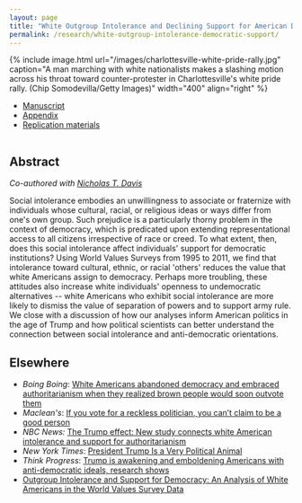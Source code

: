 ```yaml
---
layout: page
title: "White Outgroup Intolerance and Declining Support for American Democracy"
permalink: /research/white-outgroup-intolerance-democratic-support/
---
```


{% include image.html url="/images/charlottesville-white-pride-rally.jpg" caption="A man marching with white nationalists makes a slashing motion across his throat toward counter-protester in Charlottesville's white pride rally. (Chip Somodevilla/Getty Images)" width="400" align="right" %}

<!--## Article and Supporting Materials  --> 

- [Manuscript](https://github.com/svmiller/woi/blob/master/woi.pdf)
- [Appendix](https://github.com/svmiller/woi/blob/master/appendix/woi-appendix.pdf)
- [Replication materials](https://github.com/svmiller/woi)

<hr style="clear:both;visibility: hidden;" />  

## Abstract

*Co-authored with [Nicholas T. Davis](http://www.nicholastdavis.com/)*

Social intolerance embodies an unwillingness to associate or fraternize with individuals whose cultural, racial, or religious ideas or ways differ from one's own group. Such prejudice is a particularly thorny problem in the context of democracy, which is predicated upon extending representational access to all citizens irrespective of race or creed. To what extent, then, does this social intolerance affect individuals' support for democratic institutions? Using World Values Surveys from 1995 to 2011, we find that intolerance toward cultural, ethnic, or racial 'others'  reduces the value that white Americans assign to democracy. Perhaps more troubling, these attitudes also increase white individuals' openness to undemocratic alternatives -- white Americans who exhibit social intolerance are more likely to dismiss the value of separation of powers and to support army rule. We close with a discussion of how our analyses inform American politics in the age of Trump and how political scientists can better understand the connection between social intolerance and anti-democratic orientations.

## Elsewhere

- *Boing Boing*: [White Americans abandoned democracy and embraced authoritarianism when they realized brown people would soon outvote them](https://boingboing.net/2018/05/30/pissed-on-by-trickledown.html)
- *Maclean's*: [If you vote for a reckless politician, you can’t claim to be a good person](https://www.macleans.ca/opinion/if-you-vote-for-a-reckless-politician-you-cant-claim-to-be-a-good-person/)
- *NBC News:* [The Trump effect: New study connects white American intolerance and support for authoritarianism](https://www.nbcnews.com/think/opinion/trump-effect-new-study-connects-white-american-intolerance-support-authoritarianism-ncna877886)
- *New York Times*: [President Trump Is a Very Political Animal](https://www.nytimes.com/2018/05/24/opinion/trump-animals-immigrants-politics.html)
- *Think Progress*: [Trump is awakening and emboldening Americans with anti-democratic ideals, research shows](https://thinkprogress.org/new-study-trump-white-supremacy-awakening/)
- [Outgroup Intolerance and Support for Democracy: An Analysis of White Americans in the World Values Survey Data](http://svmiller.com/blog/2017/08/usa-intolerance-xenophobia-racism-strong-leader-democracy-trump/)
